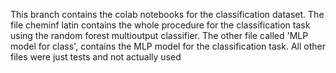 This branch contains the colab notebooks for the classification dataset. The file cheminf latin contains the whole procedure for the classification task using the random forest 
multioutput classifier. The other file called 'MLP model for class', contains the MLP model for the classification task. All other files were just tests and not actually used
